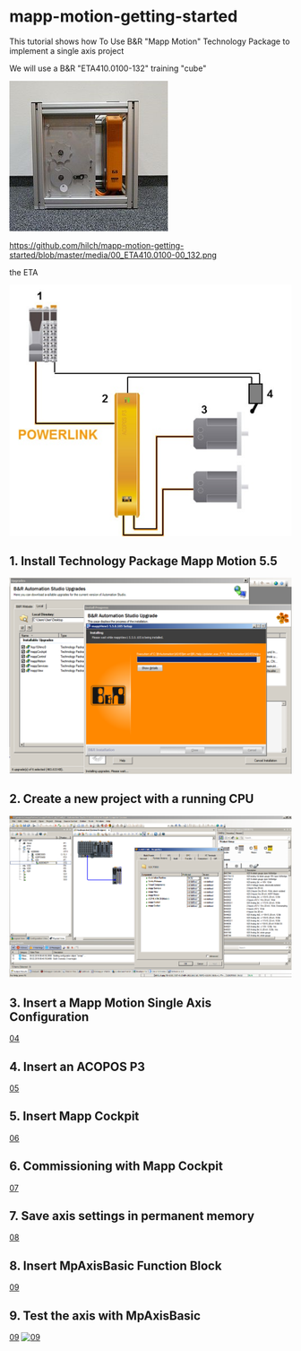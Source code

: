 # mapp-motion-getting-started
This tutorial shows how To Use B&amp;R "Mapp Motion" Technology Package to implement a single axis project

We will use a B&amp;R "ETA410.0100-132" training "cube"

![ETA410](https://github.com/hilch/mapp-motion-getting-started/blob/master/media/00_ETA410.0100-00_132.png)

https://github.com/hilch/mapp-motion-getting-started/blob/master/media/00_ETA410.0100-00_132.png

the ETA

![ETA410 topology](https://github.com/hilch/mapp-motion-getting-started/blob/master/media/01_ETA410.0100-01_132_topology.png)

## 1. Install Technology Package Mapp Motion 5.5

![install mapp motion](https://github.com/hilch/mapp-motion-getting-started/blob/master/media/02_install_mapp_motion_55.png)

## 2. Create a new project with a running CPU

![new project](https://github.com/hilch/mapp-motion-getting-started/blob/master/media/03_running_cpu.png)

## 3. Insert a Mapp Motion Single Axis Configuration

[04](https://youtu.be/qdOVnebVUVw)

## 4. Insert an ACOPOS P3

[05](https://youtu.be/tMh8Yh_kcs4)

## 5. Insert Mapp Cockpit

[06](https://youtu.be/yQiHJyo_oQ8)

## 6. Commissioning with Mapp Cockpit

[07](https://youtu.be/ZbgP48_rO-A)

## 7. Save axis settings in permanent memory

[08](https://youtu.be/qrduv-qJtsY)

## 8. Insert MpAxisBasic Function Block

[09](https://youtu.be/G-ZkjUBLmXo)

## 9. Test the axis with MpAxisBasic

[09](https://youtu.be/RnY5mPLEc3Q)
[![09](http://img.youtube.com/vi/RnY5mPLEc3Q/0.jpg)](http://www.youtube.com/watch?v=RnY5mPLEc3Q)



